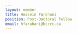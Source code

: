 ```yaml
---
layout: member
title: Hossein Farahani
position: Post-Doctoral fellow
email: hfarahani@bccrc.ca
---
```


